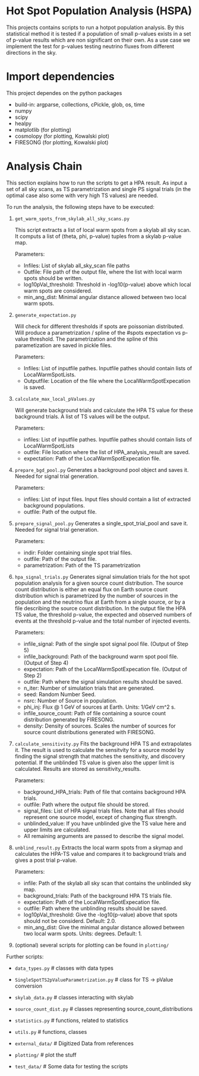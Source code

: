 # Hot Spot Population Analysis (HSPA)

This projects contains scripts to run a hotpot population analysis. By this statistical method it is tested if a population of small p-values exists in a set of p-value results which are non significant on their own.
As a use case we implement the test for p-values testing neutrino fluxes from different directions in the sky.

# Import dependencies

This project dependes on the python packages

* build-in: argparse, collections, cPickle, glob, os, time
* numpy
* scipy
* healpy
* matplotlib (for plotting)
* cosmolopy (for plotting, Kowalski plot)
* FIRESONG (for plotting, Kowalski plot)

# Analysis Chain

This section explains how to run the scripts to get a HPA result.
As input a set of all sky scans, as TS parametrization and single PS signal
trials (in the optimal case also some with very high TS values) are needed.

To run the analysis, the following steps have to be executed:

1. `get_warm_spots_from_skylab_all_sky_scans.py`

    This script extracts a list of local warm spots from a skylab all sky scan.
    It computs a list of (theta, phi, p-value) tuples from a skylab p-value map.

    Parameters:
    * Infiles: List of skylab all_sky_scan file paths
    * Outfile: File path of the output file, where the list with local warm spots
        should be written.
    * log10pVal_threshold: Threshold in -log10(p-value) above which local warm spots are
        considered.
    * min_ang_dist: Minimal angular distance allowed between two local warm spots.

2. `generate_expectation.py`

    Will check for different thresholds if spots are poissonian distributed.
    Will produce a parametrization / spline of the #spots expectation vs p-value threshold.
    The parametrization and the spline of this parametization are saved in pickle files.

    Parameters:
    * Infiles: List of inputfile pathes. Inputfile pathes should contain lists of LocalWarmSpotLists.
    * Outputfile: Location of the file where the LocalWarmSpotExpecation is saved.

3. `calculate_max_local_pValues.py`

    Will generate background trials and calculate the HPA TS value for these background trials. A list of TS values will be the output.

    Parameters:
    * infiles: List of inputfile pathes. Inputfile pathes should contain lists of LocalWarmSpotLists
    * outfile: File location where the list of HPA_analysis_result are saved.
    * expectation: Path of the LocalWarmSpotExpecation file.

4. `prepare_bgd_pool.py`
    Generates a background pool object and saves it. Needed for signal trial generation.

    Parameters:
    * infiles: List of input files. Input files should contain a list of extracted background populations.
    * outfile: Path of the output file.

5. `prepare_signal_pool.py`
    Generates a single_spot_trial_pool and save it. Needed for signal trial generation.

    Parameters:
    * indir: Folder containing single spot trial files.
    * outfile: Path of the output file.
    * parametrization: Path of the TS parametrization

6. `hpa_signal_trials.py`
    Generates signal simulation trials for the hot spot population analysis for a given source count distribution.
    The source count distribution is either an equal flux on Earth source count distribution which is parametrized
    by the number of sources in the population and the neutrino flux at Earth from a single source, or by a file
    describing the source count distribution.
    In the output file the HPA TS value, the threshold p-value, the expected and observed numbers of events at the threshold p-value
    and the total number of injected events.

    Parameters:
    * infile_signal: Path of the single spot signal pool file. (Output of Step 5)
    * infile_background: Path of the background warm spot pool file. (Output of Step 4)
    * expectation: Path of the LocalWarmSpotExpecation file. (Output of Step 2)
    * outfile: Path where the signal simulation results should be saved.
    * n_iter: Number of simulation trials that are generated.
    * seed: Random Number Seed.
    * nsrc: Number of Source in population.
    * phi_inj: Flux @ 1 GeV of sources at Earth. Units: 1/GeV cm^2 s.
    * infile_source_count: Path of file containing a source count distribution generated by FIRESONG.
    * density: Density of sources. Scales the number of sources for source count distributions generated with FIRESONG.

7. `calculate_sensitivity.py`
    Fits the background HPA TS and extrapolates it. The result is used to calculate
    the sensitvity for a source model by finding the signal strength that matches the
    sensitivity, and discovery potential. If the unblinded TS value is given also the
    upper limit is calculated. Results are stored as sensitivity_results.

    Parameters:
    * background_HPA_trials: Path of file that contains background HPA trials.
    * outfile: Path where the output file should be stored.
    * signal_files: List of HPA signal trials files. Note that all files should represent one source model, except of changing flux strength.
    * unblinded_value: If you have unblinded give the TS value here and upper limits are calculated.
    * All remaining arguments are passed to describe the signal model.

8. `unblind_result.py`
    Extracts the local warm spots from a skymap and calculates the HPA-TS value and compares it to background trials and
    gives a post trial p-value.

    Parameters:
    * infile: Path of the skylab all sky scan that contains the unblinded sky map.
    * background_trials: Path of the background HPA TS trials file.
    * expectation: Path of the LocalWarmSpotExpecation file.
    * outfile: Path where the unblinding results should be saved.
    * log10pVal_threshold: Give the -log10(p-value) above that spots should not be considerd. Default: 2.0.
    * min_ang_dist: Give the minimal angular distance allowed between two local warm spots. Units: degrees. Default: 1.

9. (optional) several scripts for plotting can be found in `plotting/`

Further scripts:
* `data_types.py`                                 # classes with data types
* `SingleSpotTS2pValueParametrization.py`         # class for TS -> pValue conversion
* `skylab_data.py`                                # classes interacting with skylab
* `source_count_dist.py`                          # classes representing source_count_distributions
* `statistics.py`                                 # functions, related to statistics
* `utils.py`                                      # functions, classes

* `external_data/`                                # Digitized Data from references

* `plotting/`                                     # plot the stuff

* `test_data/`                                    # Some data for testing the scripts
